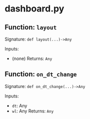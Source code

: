 # dashboard.py

## Function: `layout`

Signature: `def layout(...)->Any`

Inputs:
- (none)
Returns: `Any`

## Function: `on_dt_change`

Signature: `def on_dt_change(...)->Any`

Inputs:
- `dt`: Any
- `wl`: Any
Returns: `Any`
